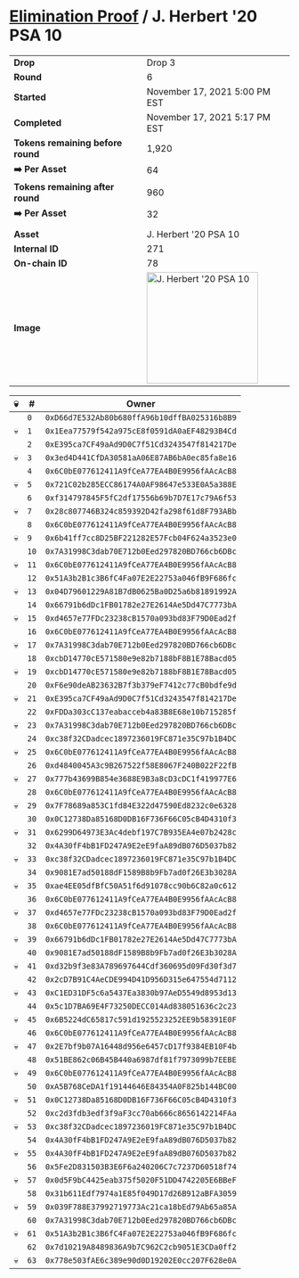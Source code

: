 # [Elimination Proof](./readme.md) / J. Herbert &#039;20 PSA 10

|||
|---|---|
| **Drop** | Drop 3 |
| **Round** | 6 |
| **Started** | November 17, 2021 5:00 PM EST |
| **Completed** | November 17, 2021 5:17 PM EST |
| **Tokens remaining before round** | 1,920 |
| **➡️ Per Asset** | 64 |
| **Tokens remaining after round** | 960 |
| **➡️ Per Asset** | 32 |
| | |
| **Asset** | J. Herbert &#039;20 PSA 10 |
| **Internal ID** | 271 |
| **On-chain ID** | 78 |
| **Image** | <img src="https://tcdn.blokpax.com/94d9199b-dc62-4c73-a8f7-c7f5f73a001b/6f344f393021c22059a758e96cca041377a70fed5bd683f652a93f905bbbc579.jpg" height="200" alt="J. Herbert &#039;20 PSA 10" /> |


| 💀 | # | Owner |
| --- | --- | --- |
|  | `0` | `0xD66d7E532Ab80b680ffA96b10dffBA025316b8B9` |
| 💀 | `1` | `0x1Eea77579f542a975cE8f0591dA0aEF48293B4Cd` |
|  | `2` | `0xE395ca7CF49aAd9D0C7f51Cd3243547f814217De` |
| 💀 | `3` | `0x3ed4D441CfDA30581aA06E87AB6bA0ec85fa8e16` |
|  | `4` | `0x6C0bE077612411A9fCeA77EA4B0E9956fAAcAcB8` |
| 💀 | `5` | `0x721C02b285ECC86174A0AF98647e533E0A5a388E` |
|  | `6` | `0xf314797845F5fC2df17556b69b7D7E17c79A6f53` |
| 💀 | `7` | `0x28c807746B324c859392D42fa298f61d8F793ABb` |
|  | `8` | `0x6C0bE077612411A9fCeA77EA4B0E9956fAAcAcB8` |
| 💀 | `9` | `0x6b41ff7cc8D25BF221282E57Fcb04F624a3523e0` |
|  | `10` | `0x7A31998C3dab70E712b0Eed297820BD766cb6DBc` |
| 💀 | `11` | `0x6C0bE077612411A9fCeA77EA4B0E9956fAAcAcB8` |
|  | `12` | `0x51A3b2B1c3B6fC4Fa07E2E22753a046fB9F686fc` |
| 💀 | `13` | `0x04D79601229A81B7dB0625Ba0D25a6b81891992A` |
|  | `14` | `0x66791b6dDc1FB01782e27E2614Ae5Dd47C7773bA` |
| 💀 | `15` | `0xd4657e77FDc23238cB1570a093bd83F79D0Ead2f` |
|  | `16` | `0x6C0bE077612411A9fCeA77EA4B0E9956fAAcAcB8` |
| 💀 | `17` | `0x7A31998C3dab70E712b0Eed297820BD766cb6DBc` |
|  | `18` | `0xcbD14770cE571580e9e82b7188bF8B1E78Bacd05` |
| 💀 | `19` | `0xcbD14770cE571580e9e82b7188bF8B1E78Bacd05` |
|  | `20` | `0xF6e90deAB23632B7f3b379eF7412c77cB0bdfe9d` |
| 💀 | `21` | `0xE395ca7CF49aAd9D0C7f51Cd3243547f814217De` |
|  | `22` | `0xFDDa303cC137eabacceb4a83B8E68e10b715285f` |
| 💀 | `23` | `0x7A31998C3dab70E712b0Eed297820BD766cb6DBc` |
|  | `24` | `0xc38f32CDadcec1897236019FC871e35C97b1B4DC` |
| 💀 | `25` | `0x6C0bE077612411A9fCeA77EA4B0E9956fAAcAcB8` |
|  | `26` | `0xd4840045A3c9B267522f58E8067F240B022F22fB` |
| 💀 | `27` | `0x777b43699B854e3688E9B3a8cD3cDC1f419977E6` |
|  | `28` | `0x6C0bE077612411A9fCeA77EA4B0E9956fAAcAcB8` |
| 💀 | `29` | `0x7F78689a853C1fd84E322d47590Ed8232c0e6328` |
|  | `30` | `0x0C12738Da85168D0DB16F736F66C05cB4D4310f3` |
| 💀 | `31` | `0x6299D64973E3Ac4debf197C7B935EA4e07b2428c` |
|  | `32` | `0x4A30fF4bB1FD247A9E2eE9faA89dB076D5037b82` |
| 💀 | `33` | `0xc38f32CDadcec1897236019FC871e35C97b1B4DC` |
|  | `34` | `0x9081E7ad50188dF1589B8b9Fb7ad0f26E3b3028A` |
| 💀 | `35` | `0xae4EE05dfBfC50A51f6d91078cc90b6C82a0c612` |
|  | `36` | `0x6C0bE077612411A9fCeA77EA4B0E9956fAAcAcB8` |
| 💀 | `37` | `0xd4657e77FDc23238cB1570a093bd83F79D0Ead2f` |
|  | `38` | `0x6C0bE077612411A9fCeA77EA4B0E9956fAAcAcB8` |
| 💀 | `39` | `0x66791b6dDc1FB01782e27E2614Ae5Dd47C7773bA` |
|  | `40` | `0x9081E7ad50188dF1589B8b9Fb7ad0f26E3b3028A` |
| 💀 | `41` | `0xd32b9f3e83A789697644Cdf360695d09Fd30f3d7` |
|  | `42` | `0x2cD7B91C4AeCDE994D41D956D315e647554d7112` |
| 💀 | `43` | `0xC1ED31DF5c6a5437Ea3830b97AeD5549d8953d13` |
|  | `44` | `0x5c1D7BA69E4F73250DECC014Ad838051636c2c23` |
| 💀 | `45` | `0x6B5224dC65817c591d1925523252EE9b58391E0F` |
|  | `46` | `0x6C0bE077612411A9fCeA77EA4B0E9956fAAcAcB8` |
| 💀 | `47` | `0x2E7bf9b07A16448d956e6457cD17f9384EB10F4b` |
|  | `48` | `0x51BE862c06B45B440a6987df81f7973099b7EEBE` |
| 💀 | `49` | `0x6C0bE077612411A9fCeA77EA4B0E9956fAAcAcB8` |
|  | `50` | `0xA5B768CeDA1f19144646E84354A0F825b144BC00` |
| 💀 | `51` | `0x0C12738Da85168D0DB16F736F66C05cB4D4310f3` |
|  | `52` | `0xc2d3fdb3edf3f9aF3cc70ab666c8656142214FAa` |
| 💀 | `53` | `0xc38f32CDadcec1897236019FC871e35C97b1B4DC` |
|  | `54` | `0x4A30fF4bB1FD247A9E2eE9faA89dB076D5037b82` |
| 💀 | `55` | `0x4A30fF4bB1FD247A9E2eE9faA89dB076D5037b82` |
|  | `56` | `0x5Fe2D831503B3E6F6a240206C7c7237D60518f74` |
| 💀 | `57` | `0x0d5F9bC4425eab375f5020F51DD4742205E6BBeF` |
|  | `58` | `0x31b611Edf7974a1E85f049D17d26B912aBFA3059` |
| 💀 | `59` | `0x039F788E37992719773Ac21ca18bEd79Ab65a85A` |
|  | `60` | `0x7A31998C3dab70E712b0Eed297820BD766cb6DBc` |
| 💀 | `61` | `0x51A3b2B1c3B6fC4Fa07E2E22753a046fB9F686fc` |
|  | `62` | `0x7d10219A8489836A9b7C962C2cb9051E3CDa0ff2` |
| 💀 | `63` | `0x778e503fAE6c389e90d0D19202E0cc207F628e0A` |
